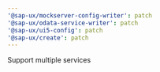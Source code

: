 ```yaml
---
'@sap-ux/mockserver-config-writer': patch
'@sap-ux/odata-service-writer': patch
'@sap-ux/ui5-config': patch
'@sap-ux/create': patch
---
```


Support multiple services
